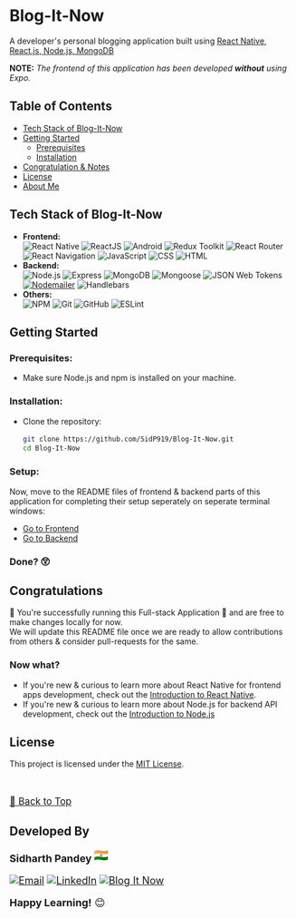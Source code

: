 # Blog-It-Now

A developer's personal blogging application built using [React Native, React.js, Node.js, MongoDB](#tech-stack-of-blog-it-now)

**NOTE:** _The frontend of this application has been developed **without** using Expo._

## Table of Contents

- [Tech Stack of Blog-It-Now](#tech-stack-of-blog-it-now)
- [Getting Started](#getting-started)
  - [Prerequisites](#prerequisites)
  - [Installation](#installation)
- [Congratulation & Notes](#congratulations)
- [License](#license)
- [About Me](#developed-by)

## Tech Stack of Blog-It-Now

- **Frontend:**\
![React Native](https://img.shields.io/badge/-React_Native-333333?style=flat&logo=REACT&logoColor=61DAFB&labelColor=000000)
![ReactJS](https://img.shields.io/badge/-ReactJS-333333?style=flat&logo=REACT&logoColor=61DAFB&labelColor=000000)
![Android](https://img.shields.io/badge/-Android-333333?style=flat&logo=android&logoColor=34A853&labelColor=000000)
![Redux Toolkit](https://img.shields.io/badge/-Redux_Toolkit-333333?style=flat&logo=redux&logoColor=764ABC&labelColor=000000)
![React Router](https://img.shields.io/badge/-React_Router-333333?style=flat&logo=reactrouter&logoColor=CA4245&labelColor=000000)
![React Navigation](https://img.shields.io/badge/-React_Navigation-333333?style=flat&logo=react&labelColor=000000)
![JavaScript](https://img.shields.io/badge/-JavaScript-333333?style=flat&logo=javascript&labelColor=000000)
![CSS](https://img.shields.io/badge/-CSS-333333?style=flat&logo=CSS3&logoColor=1572B6&labelColor=000000)
![HTML](https://img.shields.io/badge/-HTML-333333?style=flat&logo=HTML5&labelColor=000000)
- **Backend:**\
![Node.js](https://img.shields.io/badge/-Node.js-333333?style=flat&logo=node.js&labelColor=000000)
![Express](https://img.shields.io/badge/-ExpressJS-333333?style=flat&logo=express&labelColor=000000)
![MongoDB](https://img.shields.io/badge/-MongoDB-333333?style=flat&logo=mongodb&labelColor=000000)
![Mongoose](https://img.shields.io/badge/-Mongoose-333333?style=flat&logo=mongoose&logoColor=880000&labelColor=000000)
![JSON Web Tokens](https://img.shields.io/badge/-JSON_Web_Tokens-333333?style=flat&logo=jsonwebtokens&logoColor=ffffff&labelColor=000000)
[![Nodemailer](https://img.shields.io/badge/-Nodemailer-333333?style=flat&logo=gmail&logoColor=EA4335&labelColor=000000)](mailto:Sidp0008@gmail.com)
![Handlebars](https://img.shields.io/badge/-Handlebars-333333?style=flat&logo=handlebarsdotjs&logoColor=ffffff&labelColor=000000)
- **Others:**\
![NPM](https://img.shields.io/badge/-Npm-333333?style=flat&logo=npm&logoColor=white&labelColor=000000)
![Git](https://img.shields.io/badge/-Git-333333?style=flat&logo=git&labelColor=000000)
![GitHub](https://img.shields.io/badge/-GitHub-333333?style=flat&logo=github&labelColor=000000)
![ESLint](https://img.shields.io/badge/-ESLint-333333?style=flat&logo=eslint&logoColor=4B32C3&labelColor=000000)

## Getting Started

### Prerequisites:

- Make sure Node.js and npm is installed on your machine.

### Installation:

- Clone the repository:
   ```bash
   git clone https://github.com/SidP919/Blog-It-Now.git
   cd Blog-It-Now
   ```

### Setup:

Now, move to the README files of frontend & backend parts of this application for completing their setup seperately on seperate terminal windows: 
- [Go to Frontend](https://github.com/SidP919/Blog-It-Now/tree/Main/DPB_Application_Frontend#readme) 
- [Go to Backend](https://github.com/SidP919/Blog-It-Now/tree/Main/DPB_Application_Backend#readme)

### __Done?__ 😲
## Congratulations

🎉 You're successfully running this Full-stack Application 🥳 and are free to make changes locally for now.\
We will update this README file once we are ready to allow contributions from others & consider pull-requests for the same.

### Now what?

<!-- - If there are any issues available in this repository or you can raise it if you find any new issue and start working on it, once done you can raise a pull-request to be merged in this repository. -->

- If you're new & curious to learn more about React Native for frontend apps development, check out the [Introduction to React Native](https://reactnative.dev/docs/getting-started).
- If you're new & curious to learn more about Node.js for backend API development, check out the [Introduction to Node.js](https://nodejs.org/en/learn/getting-started/introduction-to-nodejs)

## License

This project is licensed under the [MIT License](#MIT-1-ov-file).

<br>

<span style="font-size:larger;">

[🔼 Back to Top](#readme)

</span>

## Developed By

<div style="font-size:large;">

**Sidharth Pandey** <img src="DPB_Application_Frontend/src/assets/india.png" width=24 />

[![Email](https://img.shields.io/badge/-Contact_Me-FF671F?style=flat&logo=gmail&logoColor=FF671F&labelColor=ffffff)](mailto:Sidp0008@gmail.com) 
[![LinkedIn](https://img.shields.io/badge/-Connect_with_me-06038D?logo=linkedin&logoColor=06038D&labelColor=ffffff)](https://linkedin.com/in/sidp919) 
[![Blog It Now](https://img.shields.io/badge/-Blog_It_Now-046A38?logo=gmail&logoColor=046A38&labelColor=ffffff)](mailto:blog.it.now.app@gmail.com) 

**Happy Learning!** 😊

</div>

